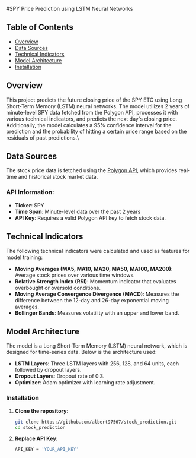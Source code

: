 #SPY Price Prediction using LSTM Neural Networks

## Table of Contents
- [Overview](#overview)
- [Data Sources](#data-sources)
- [Technical Indicators](#technical-indicators)
- [Model Architecture](#model-architecture)
- [Installation](#installation)

## Overview

This project predicts the future closing price of the SPY ETC using Long Short-Term Memory (LSTM) neural networks. The model utilizes 2 years of minute-level SPY data fetched from the Polygon API, processes it with various technical indicators, and predicts the next day's closing price. Additionally, the model calculates a 95% confidence interval for the prediction and the probability of hitting a certain price range based on the residuals of past predictions.\

## Data Sources
The stock price data is fetched using the [Polygon API](https://polygon.io/), which provides real-time and historical stock market data.

### API Information:
- **Ticker**: SPY
- **Time Span**: Minute-level data over the past 2 years
- **API Key**: Requires a valid Polygon API key to fetch stock data.

## Technical Indicators

The following technical indicators were calculated and used as features for model training:

- **Moving Averages (MA5, MA10, MA20, MA50, MA100, MA200)**: Average stock prices over various time windows.
- **Relative Strength Index (RSI)**: Momentum indicator that evaluates overbought or oversold conditions.
- **Moving Average Convergence Divergence (MACD)**: Measures the difference between the 12-day and 26-day exponential moving averages.
- **Bollinger Bands**: Measures volatility with an upper and lower band.

## Model Architecture

The model is a Long Short-Term Memory (LSTM) neural network, which is designed for time-series data. Below is the architecture used:

- **LSTM Layers**: Three LSTM layers with 256, 128, and 64 units, each followed by dropout layers.
- **Dropout Layers**: Dropout rate of 0.3.
- **Optimizer**: Adam optimizer with learning rate adjustment.

### Installation

1. **Clone the repository**:

   ```bash
   git clone https://github.com/albert97567/stock_prediction.git
   cd stock_prediction
   ```
2. **Replace API Key**:
   ```bash
   API_KEY = 'YOUR_API_KEY'
   ```

  
